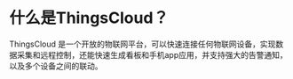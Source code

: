 # 什么是ThingsCloud？
ThingsCloud 是一个开放的物联网平台，可以快速连接任何物联网设备，实现数据采集和远程控制，还能快速生成看板和手机app应用，并支持强大的告警通知，以及多个设备之间的联动。

